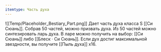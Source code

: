 ```yaml
---
itemtype: Часть духа
---
```

![[Temp/Placeholder_Bestiary_Part.png]]
Дает часть духа класса S [[Си Сюань]]. Собрав 50 частей, можно призвать духа. Из 50 частей можно синтезировать ларь духа. В ларе можно получить на выбор: [[Си Сюань]] либо [[Блеск · Си Сюань]]. Если дух достиг максимальной звездности, вы получите [[Пыль духа]] х16.
